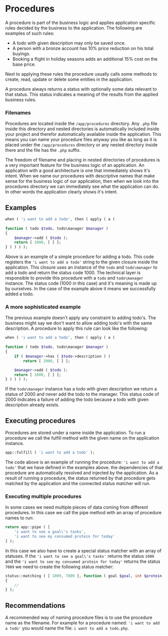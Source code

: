 # Procedures

A procedure is part of the business logic and applies application specific rules decided by the business to the application. The following are examples of such rules:
- A todo with given description may only be saved once.
- A person with a bronze account has 10% price reduction on his total buyings.
- Booking a flight in holiday seasons adds an additional 15% cost on the base price.

Next to applying these rules the procedure usually calls some methods to create, read, update or delete some entities in the application. 

A procedure always returns a status with optionally some data relevant to that status. This status indicates a meaning of the results from the applied business rules. 



### Filenames

Procedures are located inside the `/app/procedures` directory. Any `.php` file inside this directory and nested directories is automatically included inside your project and therefor automatically available inside the application. This means you can name your procedure files anyway you like as long as it is placed under the `/app/procedures` directory or any nested directory inside there and the file has the `.php` suffix.

The freedom of filename and placing in nested directories of procedures is a very important feature for the business logic of an application. An application with a good architecture is one that immediately shows it's intent. When we name our procedures with descriptive names that make sense for the business logic of our application, then when we look into the procedures directory we can immediately see what the application can do. In other words the application clearly shows it's intent.

## Examples


```php
when ( 'i want to add a todo', then ( apply ( a ( 
    
function ( todo $todo, todo\manager $manager )
{
    $manager->add ( $todo );
    return [ 1000, [ ] ];
} ) ) ) );
```

Above is an example of a simple procedure for adding a todo. This code registers the ``'i want to add a todo'`` string to the given closure inside the application. This closure uses an instance of the ``todo`` and ``todo\manager`` to add a todo and return the status code 1000. The technical layer is responsible to provide this procedure with a ``todo`` and ``todo\manager`` instance. The status code (1000 in this case) and it's meaning is made up by ourselves. In the case of the example above it means we successfully added a todo.

### A more sophisticated example

The previous example doesn't apply any constraint to adding todo's. The business might say we don't want to allow adding todo's with the same description. A procedure to apply this rule can look like the following:


```php
when ( 'i want to add a todo', then ( apply ( a ( 
    
function ( todo $todo, todo\manager $manager )
{
    if ( $manager->has ( $todo->description ) )
        return [ 2000, [ ] ];

    $manager->add ( $todo );
    return [ 1000, [ ] ];
} ) ) ) );
```

If the ``todo\manager`` instance  has a todo with given description we return a status of 2000 and never add the todo to the manager. This status code of 2000 indicates a failure of adding the todo because a todo with given description already exists.

## Executing procedures

Procedures are stored under a name inside the application. To run a procedure we call the fulfill method with the given name on the application instance.


```php
app::fulfill ( 'i want to add a todo' );
```

The code above is an example of running the procedure: ``'i want to add a todo'`` that we have defined in the examples above. the dependencies of that procedure are automatically resolved and injected by the application. As a result of running a procedure, the status returned by that procedure gets matched by the application and the connected status matcher will run.



### Executing multiple procedures

In some cases we need multiple pieces of data coming from different procedures. In this case we call the pipe method with an array of procedure names to run:

```php
return app::pipe ( [ 
    'i want to see a goal\'s tasks',
    'i want to see my consumed protein for today'
] );
```

In this case we also have to create a special status matcher with an array of statuses. If the `'i want to see a goal\'s tasks'` returns the status `1009` and the `'i want to see my consumed protein for today'` returns the status `7009` we need to create the following status matcher:

```php
status::matching ( [ 1009, 7009 ], function ( goal $goal, int $protein )
{
	//
} );
```

## Recommendations

A recommended way of naming procedure files is to use the procedure name as the filename. For example for a procedure named: `'i want to add a todo'` you would name the file: `i want to add a todo.php`. 